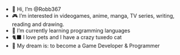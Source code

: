 - 👋 Hi, I’m @Robb367
- 🎮 I’m interested in videogames, anime, manga, TV series, writing, reading and drawing.
- 🌱 I’m currently learning programming languages
- 🐈‍⬛ I love pets and I have a crazy tuxedo cat
- 💭 My dream is: to become a Game Developer & Programmer

<!---
Robb367/Robb367 is a ✨ special ✨ repository because its `README.md` (this file) appears on your GitHub profile.
You can click the Preview link to take a look at your changes.
--->
